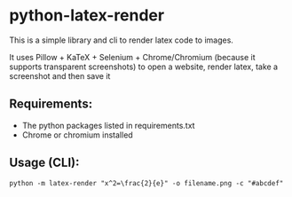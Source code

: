 # python-latex-render

This is a simple library and cli to render latex code to images.

It uses Pillow + KaTeX + Selenium + Chrome/Chromium (because it supports transparent screenshots) to open a website, render latex, take a screenshot and then save it

## Requirements:

-   The python packages listed in requirements.txt
-   Chrome or chromium installed

## Usage (CLI):

`python -m latex-render "x^2=\frac{2}{e}" -o filename.png -c "#abcdef"`
